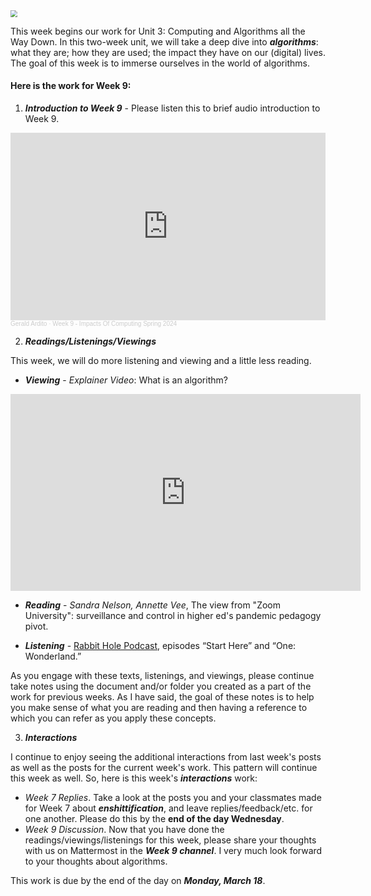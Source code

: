 <img src="https://live.staticflickr.com/7815/47491339322_7c5c11e121_b.jpg" style="zoom:67%;" >

This week begins our work for Unit 3: Computing and Algorithms all the Way Down. In this two-week unit, we will take a deep dive into ***algorithms***: what they are; how they are used; the impact they have on our (digital) lives. The goal of this week is to immerse ourselves in the world of algorithms.


#### Here is the work for Week 9:

1. ***Introduction to Week 9*** - Please listen this to brief audio introduction to Week 9.
<iframe width="100%" height="300" scrolling="no" frameborder="no" allow="autoplay" src="https://w.soundcloud.com/player/?url=https%3A//api.soundcloud.com/tracks/1770166263&color=%23ff5500&auto_play=false&hide_related=false&show_comments=true&show_user=true&show_reposts=false&show_teaser=true&visual=true"></iframe><div style="font-size: 10px; color: #cccccc;line-break: anywhere;word-break: normal;overflow: hidden;white-space: nowrap;text-overflow: ellipsis; font-family: Interstate,Lucida Grande,Lucida Sans Unicode,Lucida Sans,Garuda,Verdana,Tahoma,sans-serif;font-weight: 100;"><a href="https://soundcloud.com/gerald-ardito" title="Gerald Ardito" target="_blank" style="color: #cccccc; text-decoration: none;">Gerald Ardito</a> · <a href="https://soundcloud.com/gerald-ardito/week-9-impacts-of-computing-spring-2024" title="Week 9 - Impacts Of Computing Spring 2024" target="_blank" style="color: #cccccc; text-decoration: none;">Week 9 - Impacts Of Computing Spring 2024</a></div>


2. ***Readings/Listenings/Viewings***

This week, we will do more listening and viewing and a little less reading. 

* ***Viewing*** - *Explainer Video*: What is an algorithm?

<iframe width="560" height="315" src="https://www.youtube.com/embed/kaGpgiXExS0?si=-y4c6f3uL5nGHiRo" title="YouTube video player" frameborder="0" allow="accelerometer; autoplay; clipboard-write; encrypted-media; gyroscope; picture-in-picture; web-share" allowfullscreen></iframe>

* ***Reading*** - *Sandra Nelson, Annette Vee*, The view from "Zoom University": surveillance and control in higher ed's pandemic pedagogy pivot.

* ***Listening*** - [Rabbit Hole Podcast](https://www.nytimes.com/2020/04/22/podcasts/rabbit-hole-prologue.html), episodes “Start Here” and “One: Wonderland.”

As you engage with these texts, listenings, and viewings, please continue take notes using the document and/or folder you created as a part of the work for previous weeks.  As I have said, the goal of these notes is to help you make sense of what you are reading and then having a reference to which you can refer as you apply these concepts. 

3. ***Interactions***

I continue to enjoy seeing the additional interactions from last week's posts as well as the posts for the current week's work. This pattern will continue this week as well. So, here is this week's ***interactions*** work:

- *Week 7 Replies*. Take a look at the posts you and your classmates made for Week 7 about ***enshittification***, and leave replies/feedback/etc. for one another. Please do this by the **end of the day Wednesday**.
- *Week 9 Discussion*. Now that you have done the readings/viewings/listenings for this week, please share your thoughts with us on Mattermost in the ***Week 9 channel***. I very much look forward to your thoughts about algorithms.

This work is due by the end of the day on ***Monday,  March 18***.
